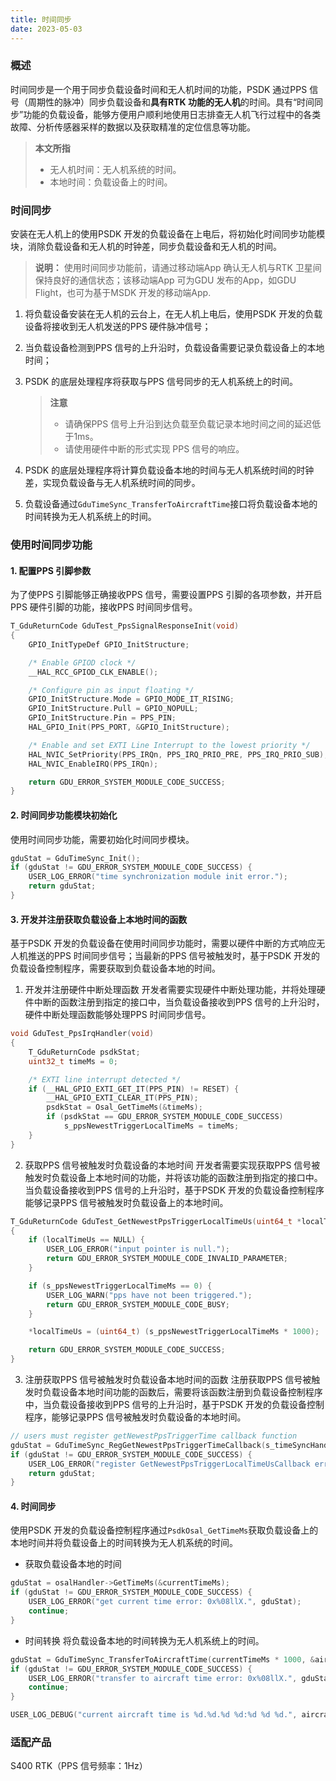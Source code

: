 ```yaml
---
title: 时间同步
date: 2023-05-03
---
```




### 概述

时间同步是一个用于同步负载设备时间和无人机时间的功能，PSDK 通过PPS 信号（周期性的脉冲）同步负载设备和**具有RTK 功能的无人机**的时间。具有“时间同步”功能的负载设备，能够方便用户顺利地使用日志排查无人机飞行过程中的各类故障、分析传感器采样的数据以及获取精准的定位信息等功能。

> **本文所指**
>
> - 无人机时间：无人机系统的时间。
> - 本地时间：负载设备上的时间。

### 时间同步

安装在无人机上的使用PSDK 开发的负载设备在上电后，将初始化时间同步功能模块，消除负载设备和无人机的时钟差，同步负载设备和无人机的时间。

> **说明：** 使用时间同步功能前，请通过移动端App 确认无人机与RTK 卫星间保持良好的通信状态；该移动端App 可为GDU 发布的App，如GDU Flight，也可为基于MSDK 开发的移动端App.

1. 将负载设备安装在无人机的云台上，在无人机上电后，使用PSDK 开发的负载设备将接收到无人机发送的PPS 硬件脉冲信号；

2. 当负载设备检测到PPS 信号的上升沿时，负载设备需要记录负载设备上的本地时间；

3. PSDK 的底层处理程序将获取与PPS 信号同步的无人机系统上的时间。

   > **注意**
   >
   > - 请确保PPS 信号上升沿到达负载至负载记录本地时间之间的延迟低于1ms。
   > - 请使用硬件中断的形式实现 PPS 信号的响应。

4. PSDK 的底层处理程序将计算负载设备本地的时间与无人机系统时间的时钟差，实现负载设备与无人机系统时间的同步。

5. 负载设备通过`GduTimeSync_TransferToAircraftTime`接口将负载设备本地的时间转换为无人机系统上的时间。

### 使用时间同步功能

#### 1. 配置PPS 引脚参数

为了使PPS 引脚能够正确接收PPS 信号，需要设置PPS 引脚的各项参数，并开启PPS 硬件引脚的功能，接收PPS 时间同步信号。

```c
T_GduReturnCode GduTest_PpsSignalResponseInit(void)
{
    GPIO_InitTypeDef GPIO_InitStructure;

    /* Enable GPIOD clock */
    __HAL_RCC_GPIOD_CLK_ENABLE();

    /* Configure pin as input floating */
    GPIO_InitStructure.Mode = GPIO_MODE_IT_RISING;
    GPIO_InitStructure.Pull = GPIO_NOPULL;
    GPIO_InitStructure.Pin = PPS_PIN;
    HAL_GPIO_Init(PPS_PORT, &GPIO_InitStructure);

    /* Enable and set EXTI Line Interrupt to the lowest priority */
    HAL_NVIC_SetPriority(PPS_IRQn, PPS_IRQ_PRIO_PRE, PPS_IRQ_PRIO_SUB);
    HAL_NVIC_EnableIRQ(PPS_IRQn);

    return GDU_ERROR_SYSTEM_MODULE_CODE_SUCCESS;
}
```

#### 2. 时间同步功能模块初始化

使用时间同步功能，需要初始化时间同步模块。

```c
gduStat = GduTimeSync_Init();
if (gduStat != GDU_ERROR_SYSTEM_MODULE_CODE_SUCCESS) {
    USER_LOG_ERROR("time synchronization module init error.");
    return gduStat;
}
```

#### 3. 开发并注册获取负载设备上本地时间的函数

基于PSDK 开发的负载设备在使用时间同步功能时，需要以硬件中断的方式响应无人机推送的PPS 时间同步信号；当最新的PPS 信号被触发时，基于PSDK 开发的负载设备控制程序，需要获取到负载设备本地的时间。

1. 开发并注册硬件中断处理函数
   开发者需要实现硬件中断处理功能，并将处理硬件中断的函数注册到指定的接口中，当负载设备接收到PPS 信号的上升沿时，硬件中断处理函数能够处理PPS 时间同步信号。

```c
void GduTest_PpsIrqHandler(void)
{
    T_GduReturnCode psdkStat;
    uint32_t timeMs = 0;

    /* EXTI line interrupt detected */
    if (__HAL_GPIO_EXTI_GET_IT(PPS_PIN) != RESET) {
        __HAL_GPIO_EXTI_CLEAR_IT(PPS_PIN);
        psdkStat = Osal_GetTimeMs(&timeMs);
        if (psdkStat == GDU_ERROR_SYSTEM_MODULE_CODE_SUCCESS)
            s_ppsNewestTriggerLocalTimeMs = timeMs;
    }
}
```

2. 获取PPS 信号被触发时负载设备的本地时间
   开发者需要实现获取PPS 信号被触发时负载设备上本地时间的功能，并将该功能的函数注册到指定的接口中。当负载设备接收到PPS 信号的上升沿时，基于PSDK 开发的负载设备控制程序能够记录PPS 信号被触发时负载设备上的本地时间。

```c
T_GduReturnCode GduTest_GetNewestPpsTriggerLocalTimeUs(uint64_t *localTimeUs)
{
    if (localTimeUs == NULL) {
        USER_LOG_ERROR("input pointer is null.");
        return GDU_ERROR_SYSTEM_MODULE_CODE_INVALID_PARAMETER;
    }

    if (s_ppsNewestTriggerLocalTimeMs == 0) {
        USER_LOG_WARN("pps have not been triggered.");
        return GDU_ERROR_SYSTEM_MODULE_CODE_BUSY;
    }

    *localTimeUs = (uint64_t) (s_ppsNewestTriggerLocalTimeMs * 1000);

    return GDU_ERROR_SYSTEM_MODULE_CODE_SUCCESS;
}
```

3. 注册获取PPS 信号被触发时负载设备本地时间的函数
   注册获取PPS 信号被触发时负载设备本地时间功能的函数后，需要将该函数注册到负载设备控制程序中，当负载设备接收到PPS 信号的上升沿时，基于PSDK 开发的负载设备控制程序，能够记录PPS 信号被触发时负载设备的本地时间。

```c
// users must register getNewestPpsTriggerTime callback function
gduStat = GduTimeSync_RegGetNewestPpsTriggerTimeCallback(s_timeSyncHandler.GetNewestPpsTriggerLocalTimeUs);
if (gduStat != GDU_ERROR_SYSTEM_MODULE_CODE_SUCCESS) {
    USER_LOG_ERROR("register GetNewestPpsTriggerLocalTimeUsCallback error.");
    return gduStat;
}
```

#### 4. 时间同步

使用PSDK 开发的负载设备控制程序通过`PsdkOsal_GetTimeMs`获取负载设备上的本地时间并将负载设备上的时间转换为无人机系统的时间。

- 获取负载设备本地的时间

```c
gduStat = osalHandler->GetTimeMs(&currentTimeMs);
if (gduStat != GDU_ERROR_SYSTEM_MODULE_CODE_SUCCESS) {
    USER_LOG_ERROR("get current time error: 0x%08llX.", gduStat);
    continue;
}
```

- 时间转换
  将负载设备本地的时间转换为无人机系统上的时间。

```c
gduStat = GduTimeSync_TransferToAircraftTime(currentTimeMs * 1000, &aircraftTime);
if (gduStat != GDU_ERROR_SYSTEM_MODULE_CODE_SUCCESS) {
    USER_LOG_ERROR("transfer to aircraft time error: 0x%08llX.", gduStat);
    continue;
}

USER_LOG_DEBUG("current aircraft time is %d.%d.%d %d:%d %d %d.", aircraftTime.year, aircraftTime.month, aircraftTime.day, aircraftTime.hour, aircraftTime.minute, aircraftTime.second, aircraftTime.microsecond);
```

### 适配产品

S400 RTK（PPS 信号频率：1Hz）